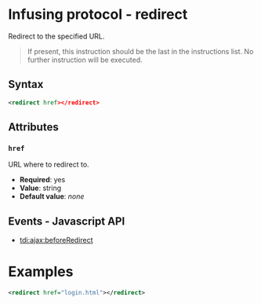 # Infusing protocol - redirect

Redirect to the specified URL.

> If present, this instruction should be the last in the instructions list. No further instruction will be executed.

## Syntax

```xml
<redirect href></redirect>
```

## Attributes

### `href`

URL where to redirect to.

* **Required**: yes
* **Value**: string
* **Default value**: _none_


## Events - Javascript API

* [tdi:ajax:beforeRedirect](http://twinstone.github.io/tdi/docs/api/classes/TDI.Ajax.Response.html#event_tdi:ajax:beforeRedirect)

# Examples

```xml
<redirect href="login.html"></redirect>
```
